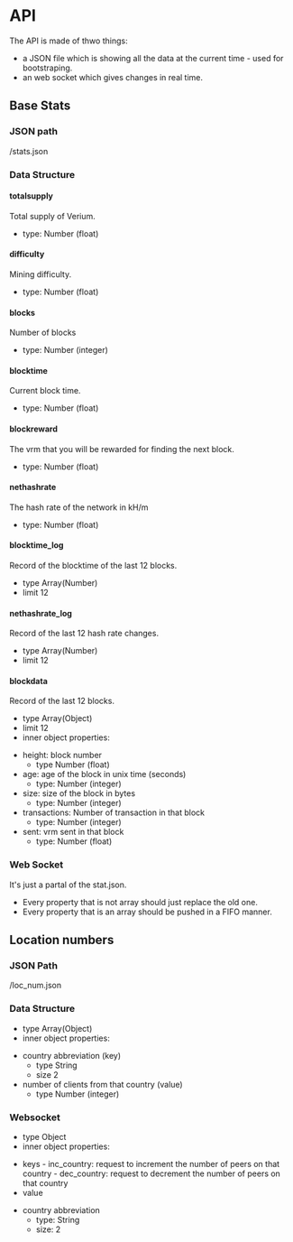 # API
The API is made of thwo things:
- a JSON file which is showing all the data at the current time - used for bootstraping.
- an web socket which gives changes in real time.
## Base Stats
### JSON path
/stats.json
### Data Structure
#### totalsupply
Total supply of Verium.
- type: Number (float)

#### difficulty
Mining difficulty.
- type: Number (float)

#### blocks
Number of blocks
- type: Number (integer)

#### blocktime
Current block time.
- type: Number (float)

#### blockreward
The vrm that you will be rewarded for finding the next block.
- type: Number (float)

#### nethashrate
The hash rate of the network in kH/m
- type: Number (float)

#### blocktime_log
Record of the blocktime of the last 12 blocks.
- type Array(Number)
- limit 12

#### nethashrate_log
Record of the last 12 hash rate changes.
- type Array(Number)
- limit 12

#### blockdata
Record of the last 12 blocks.

- type Array(Object)
- limit 12
- inner object properties:
 * height: block number
     - type Number (float)
 * age: age of the block in unix time (seconds)
     - type: Number (integer)
 * size: size of the block in bytes
     - type: Number (integer)
 * transactions: Number of transaction in that block
     - type: Number (integer)
 * sent: vrm sent in that block
     - type: Number (float)

### Web Socket
It's just a partal of the stat.json.
- Every property that is not array should just replace the old one.
- Every property that is an array should be pushed in a FIFO manner.

## Location numbers
### JSON Path
/loc_num.json
### Data Structure
- type Array(Object)
- inner object properties:
 * country abbreviation (key)
    - type String
    - size 2
 * number of clients from that country (value)
    - type Number (integer)

### Websocket
- type Object
- inner object properties:
 * keys
        - inc_country: request to increment the number of peers on that country
        - dec_country: request to decrement the number of peers on that country
 * value
  - country abbreviation
     * type: String
     * size: 2
